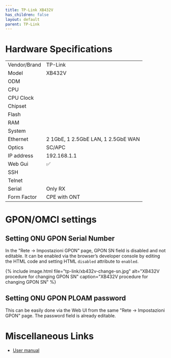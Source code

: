 ```yaml
---
title: TP-Link XB432V 
has_children: false
layout: default
parent: TP-Link
---
```


# Hardware Specifications

|              |                               |
| ------------ | ----------------------------- |
| Vendor/Brand | TP-Link                       |
| Model        | XB432V                        |
| ODM          |                               |
| CPU          |                               |
| CPU Clock    |                               |
| Chipset      |                               |
| Flash        |                               |
| RAM          |                               |
| System       |                               |
| Ethernet     | 2 1GbE, 1 2.5GbE LAN, 1 2.5GbE WAN  |
| Optics       | SC/APC                        |
| IP address   | 192.168.1.1                   |
| Web Gui      | ✅                            |
| SSH          |                               |
| Telnet       |                               |
| Serial       | Only RX                       |
| Form Factor  | CPE with ONT                  |


# GPON/OMCI settings

## Setting ONU GPON Serial Number

In the "Rete -> Impostazioni GPON" page, GPON SN field is disabled and not editable. It can be enabled via the browser’s developer console by editing the HTML code and setting HTML `disabled` attribute to `enabled`.

{% include image.html file="tp-link/xb432v-change-sn.jpg" alt="XB432V procedure for changing GPON SN" caption="XB432V procedure for changing GPON SN" %}

## Setting ONU GPON PLOAM password

This can be easily done via the Web UI from the same "Rete -> Impostazioni GPON" page. The password field is already editable.


# Miscellaneous Links

- [User manual](https://www.windtre.it/Document/manuali/modem/Manuale_XB432v-ITWIND3-1-0_UG_IT.pdf.docview.pdf)
